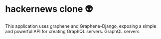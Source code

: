# hackernews clone :alien:

 This application uses graphene and Graphene-Django, exposing a simple and powerful API for creating GraphQL servers. GraphQL servers 
